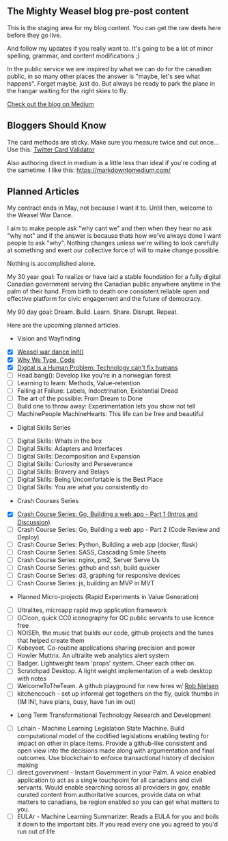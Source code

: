 ## The Mighty Weasel blog pre-post content

This is the staging area for my blog content. You can get the raw deets here before they go live.

And follow my updates if you really want to. It's going to be a lot of minor spelling, grammar,
and content modifications ;)

In the public service we are inspired by what we can do for the canadian public, in so many other places the answer is "maybe, let's see what happens". Forget maybe, just do. But always be ready to park the plane in the hangar waiting for the right skies to fly.

[Check out the blog on Medium](https://medium.com/the-mighty-weasel)

## Bloggers Should Know

The card methods are sticky. Make sure you measure twice and cut once... Use this: [Twitter Card Validator](https://cards-dev.twitter.com/validator)

Also authoring direct in medium is a little less than ideal if you're coding at the sametime. I like this: https://markdowntomedium.com/

## Planned Articles

My contract ends in May, not because I want it to. Until then, welcome to the Weasel War Dance.

I aim to make people ask "why cant we" and then when they hear no ask "why not" and if the answer is because thats how we've always done I want people to ask "why". Nothing changes unless we're willing to look carefully at something and exert our collective force of will to make change possible. 

Nothing is accomplished alone.

My 30 year goal: To realize or have laid a stable foundation for a fully digital Canadian government serving the Canadian public anywhere anytime in the palm of their hand. From birth to death one consistent reliable open and effective platform for civic engagement and the future of democracy.

My 90 day goal: Dream. Build. Learn. Share. Disrupt. Repeat.

Here are the upcoming planned articles. 

* Vision and Wayfinding
- [x] [Weasel war dance init()](https://medium.com/the-mighty-weasel/war-dance-init-c90a04177bd1)
- [x] [Why We Type, Code](https://medium.com/the-mighty-weasel/why-we-type-code-1b4e6b74a3b2)
- [x] [Digital is a Human Problem: Technology can't fix humans](https://medium.com/the-mighty-weasel/digital-is-a-human-challenge-you-cant-reboot-a-human-ead0e00b56bb)
- [ ] Head.bang(): Develop like you're in a norwegian forest
- [ ] Learning to learn: Methods, Value-retention
- [ ] Failing at Failure: Labels, Indoctrination, Existential Dread
- [ ] The art of the possible: From Dream to Done
- [ ] Build one to throw away: Experimentation lets you show not tell
- [ ] MachinePeople MachineHearts: This life can be free and beautiful

* Digital Skills Series
- [ ] Digital Skills: Whats in the box
- [ ] Digital Skills: Adapters and Interfaces
- [ ] Digital Skills: Decomposition and Expansion
- [ ] Digital Skills: Curiosity and Perseverance
- [ ] Digital Skills: Bravery and Belays
- [ ] Digital Skills: Being Uncomfortable is the Best Place
- [ ] Digital Skills: You are what you consistently do

* Crash Courses Series
- [x] [Crash Course Series: Go, Building a web app - Part 1 (Intros and Discussion)](https://medium.com/the-mighty-weasel/crash-course-series-basic-go-web-application-aa9a08e0f5e5)
- [ ] Crash Course Series: Go, Building a web app - Part 2 (Code Review and Deploy)
- [ ] Crash Course Series: Python, Building a web app (docker, flask)
- [ ] Crash Course Series: SASS, Cascading Smile Sheets
- [ ] Crash Course Series: nginx, pm2, Server Serve Us
- [ ] Crash Course Series: github and ssh, build quicker
- [ ] Crash Course Series: d3, graphing for responsive devices
- [ ] Crash Course Series: js, building an MVP in MVT

* Planned Micro-projects (Rapid Experiments in Value Generation)
- [ ] Ultralites, microapp rapid mvp application framework
- [ ] GCIcon, quick CC0 iconography for GC public servants to use licence free
- [ ] NOISEh, the music that builds our code, github projects and the tunes that helped create them
- [ ] Kobeyeet. Co-routine applications sharing precision and power
- [ ] Howler Muttrix. An ultralite web analytics alert system
- [ ] Badger. Lightweight team 'props' system. Cheer each other on.
- [ ] Scratchpad Desktop. A light weight implementation of a web desktop with notes
- [ ] WelcomeToTheTeam. A github playground for new hires w/ [Rob Nielsen](https://github.com/orgs/DIS-SIN/people/RobNielsen515)
- [ ] kitchencouch - set up informal get togethers on the fly, quick thumbs in (IM IN!, have plans, busy, have fun im out) 

* Long Term Transformational Technology Research and Development
- [ ]  Lchain - Machine Learning Legislation State Machine. Build computational model of the codified legislations enabling testing for impact on other in place items. Provide a github-like consistent and open view into the decisions made along with argumentation and final outcomes. Use blockchain to enforce transactional history of decision making
- [ ] direct.govervment - Instant Government in your Palm. A voice enabled application to act as a single touchpoint for all canadians and civil servants. Would enable searching across all providers in gov, enable curated content from authoritative sources, provide data on what matters to canadians, be region enabled so you can get what matters to you. 
- [ ] EULAr - Machine Learning Summarizer. Reads a EULA for you and boils it down to the important bits. If you read every one you agreed to you'd run out of life